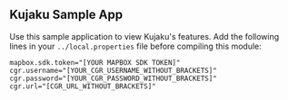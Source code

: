 ## Kujaku Sample App

Use this sample application to view Kujaku's features. Add the following lines in your
`../local.properties` file before compiling this module:

```
mapbox.sdk.token="[YOUR MAPBOX SDK TOKEN]"
cgr.username="[YOUR_CGR_USERNAME_WITHOUT_BRACKETS]"
cgr.password="[YOUR_CGR_PASSWORD_WITHOUT_BRACKETS]"
cgr.url="[CGR_URL_WITHOUT_BRACKETS]"
```